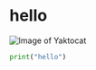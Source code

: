 # <h1> hello
![Image of Yaktocat](https://octodex.github.com/images/yaktocat.png)

``` python
print("hello")
```
